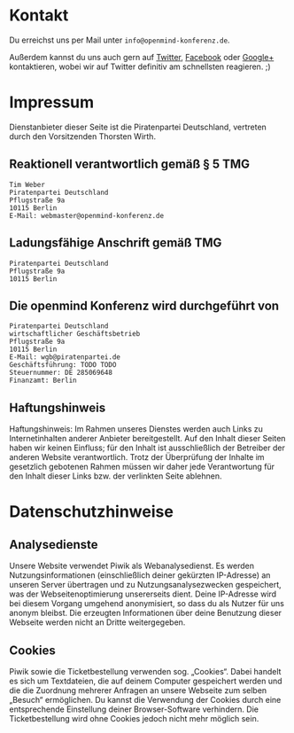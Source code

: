 # Kontakt

Du erreichst uns per Mail unter `info@openmind-konferenz.de`.

Außerdem kannst du uns auch gern auf [Twitter][], [Facebook][] oder [Google+][] kontaktieren, wobei wir auf Twitter definitiv am schnellsten reagieren. ;)

# Impressum

Dienstanbieter dieser Seite ist die Piratenpartei Deutschland, vertreten durch den Vorsitzenden Thorsten Wirth.

## Reaktionell verantwortlich gemäß § 5 TMG

	Tim Weber
	Piratenpartei Deutschland
	Pflugstraße 9a
	10115 Berlin
	E-Mail: webmaster@openmind-konferenz.de

## Ladungsfähige Anschrift gemäß TMG

	Piratenpartei Deutschland
	Pflugstraße 9a
	10115 Berlin

## Die openmind Konferenz wird durchgeführt von

	Piratenpartei Deutschland
	wirtschaftlicher Geschäftsbetrieb
	Pflugstraße 9a
	10115 Berlin
	E-Mail: wgb@piratenpartei.de
	Geschäftsführung: TODO TODO
	Steuernummer: DE 285069648
	Finanzamt: Berlin

## Haftungshinweis

Haftungshinweis: Im Rahmen unseres Dienstes werden auch Links zu Internetinhalten anderer Anbieter bereitgestellt. Auf den Inhalt dieser Seiten haben wir keinen Einfluss; für den Inhalt ist ausschließlich der Betreiber der anderen Website verantwortlich. Trotz der Überprüfung der Inhalte im gesetzlich gebotenen Rahmen müssen wir daher jede Verantwortung für den Inhalt dieser Links bzw. der verlinkten Seite ablehnen.

# Datenschutzhinweise

## Analysedienste

Unsere Website verwendet Piwik als Webanalysedienst.
Es werden Nutzungsinformationen (einschließlich deiner gekürzten IP-Adresse) an unseren Server übertragen und zu Nutzungsanalysezwecken gespeichert, was der Webseitenoptimierung unsererseits dient.
Deine IP-Adresse wird bei diesem Vorgang umgehend anonymisiert, so dass du als Nutzer für uns anonym bleibst.
Die erzeugten Informationen über deine Benutzung dieser Webseite werden nicht an Dritte weitergegeben.

## Cookies

Piwik sowie die Ticketbestellung verwenden sog. „Cookies“.
Dabei handelt es sich um Textdateien, die auf deinem Computer gespeichert werden und die die Zuordnung mehrerer Anfragen an unsere Webseite zum selben „Besuch“ ermöglichen.
Du kannst die Verwendung der Cookies durch eine entsprechende Einstellung deiner Browser-Software verhindern.
Die Ticketbestellung wird ohne Cookies jedoch nicht mehr möglich sein.

[Twitter]: https://twitter.com/openmindkonf
[Facebook]: https://www.facebook.com/openmind.konferenz
[Google+]: https://plus.google.com/118100230661845993722
